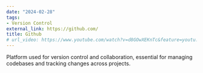 ```yaml
---
date: "2024-02-28"
tags:
- Version Control
external_link: https://github.com/
title: Github
# url_video: https://www.youtube.com/watch?v=d8GOwXEKnTc&feature=youtu.be
---
```


Platform used for version control and collaboration, essential for managing codebases and tracking changes across projects.

<!--more-->
